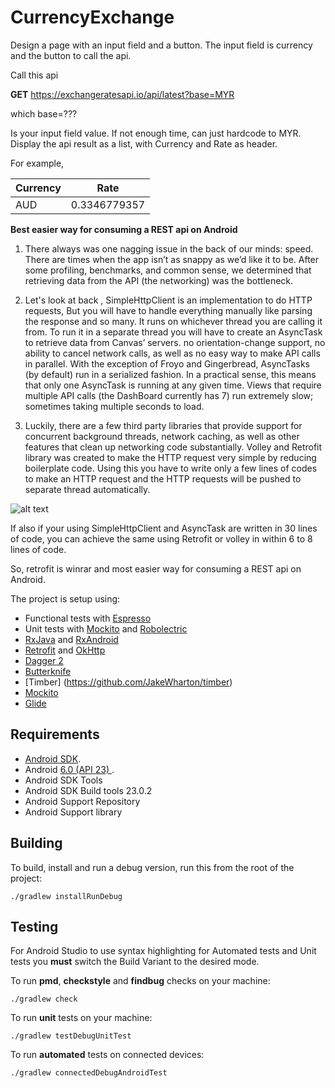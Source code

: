 # CurrencyExchange

Design a page with an input field and a button. The input field is currency and the button to call the api.
 
 Call this api 
 
 <b>GET</b>  https://exchangeratesapi.io/api/latest?base=MYR
 
 which base=???
 
 Is your input field value. If not enough time, can just hardcode to MYR.
 Display the api result as a list, with Currency and Rate as header.
 
 For example,
 
 | Currency | Rate        |
 |----------|-------------|
 | AUD      | 0.3346779357 |


<b>Best easier way for consuming a REST api on Android</b>
1) There always was one nagging issue in the back of our minds: speed. There are times when the app isn’t as snappy as we’d like it to be. After some profiling, benchmarks, and common sense, we determined that retrieving data from the API (the networking) was the bottleneck.

2) Let's look at back , SimpleHttpClient is an implementation to do HTTP requests, But you will have to handle everything manually like parsing the response and so many. It runs on whichever thread you are calling it from. To run it in a separate thread you will have to create an AsyncTask to retrieve data from Canvas’ servers. no orientation-change support, no ability to cancel network calls, as well as no easy way to make API calls in parallel. With the exception of Froyo and Gingerbread, AsyncTasks (by default) run in a serialized fashion. In a practical sense, this means that only one AsyncTask is running at any given time. Views that require multiple API calls (the DashBoard currently has 7) run extremely slow; sometimes taking multiple seconds to load.

3) Luckily, there are a few third party libraries that provide support for concurrent background threads, network caching, as well as other features that clean up networking code substantially. Volley and Retrofit library was created to make the HTTP request very simple by reducing boilerplate code. Using this you have to write only a few lines of codes to make an HTTP request and the HTTP requests will be pushed to separate thread automatically.

![alt text](http://i.imgur.com/tIdZkl3.png "")


If also if your using SimpleHttpClient and AsyncTask are written in 30 lines of code, you can achieve the same using Retrofit or volley in within 6 to 8 lines of code. 

So, retrofit is winrar and most easier way for consuming a REST api on Android. 


The project is setup using:


- Functional tests with [Espresso](http://google.github.io/android-testing-support-library/docs/espresso)
- Unit tests with [Mockito](http://mockito.org/) and [Robolectric](http://robolectric.org/) 
- [RxJava](https://github.com/ReactiveX/RxJava) and [RxAndroid](https://github.com/ReactiveX/RxAndroid) 
- [Retrofit](http://square.github.io/retrofit/) and [OkHttp](https://github.com/square/okhttp)
- [Dagger 2](http://google.github.io/dagger/)
- [Butterknife](https://github.com/JakeWharton/butterknife)
- [Timber] (https://github.com/JakeWharton/timber)
- [Mockito](http://mockito.org/)
- [Glide](https://github.com/bumptech/glide)

Requirements
------------

 - [Android SDK](http://developer.android.com/sdk/index.html).
 - Android [6.0 (API 23) ](http://developer.android.com/tools/revisions/platforms.html#6.0).
 - Android SDK Tools
 - Android SDK Build tools 23.0.2
 - Android Support Repository
 - Android Support library

Building
--------

To build, install and run a debug version, run this from the root of the project:

    ./gradlew installRunDebug
    
Testing
--------

For Android Studio to use syntax highlighting for Automated tests and Unit tests you **must** switch the Build Variant to the desired mode.

To run **pmd**, **checkstyle** and **findbug** checks on your machine:

    ./gradlew check

To run **unit** tests on your machine:

    ./gradlew testDebugUnitTest
    
To run **automated** tests on connected devices:

    ./gradlew connectedDebugAndroidTest

